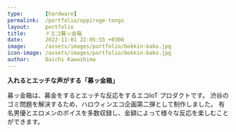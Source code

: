 ```yaml
---
type:       [hardware]
permalink:  /portfolio/oppiroge-tongs
layout:     portfolio
title:      ドエコ募ッ金箱
date:       2022-11-01 22:05:55 +0300
image:      /assets/images/portfolio/bokkin-bako.jpg
icon-image: /assets/images/portfolio/bokkin-bako.jpg
author:     Daichi Kawashima
---
```


**入れるとエッチな声がする「募ッ金箱」**

募ッ金箱は、募金をするとエッチな反応をするエコIoT プロダクトです。 渋谷のゴミ問題を解決するため、ハロウィンエコ企画第二弾として制作しました。 有名男優とエロメンのボイスを多数収録し、金額によって様々な反応を楽しむことができます。
